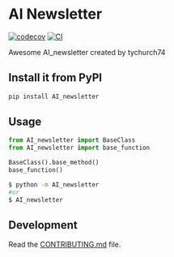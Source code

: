 # AI Newsletter

[![codecov](https://codecov.io/gh/tychurch74/AI_newsletter/branch/main/graph/badge.svg?token=AI_newsletter_token_here)](https://codecov.io/gh/tychurch74/AI_newsletter)
[![CI](https://github.com/tychurch74/AI_newsletter/actions/workflows/main.yml/badge.svg)](https://github.com/tychurch74/AI_newsletter/actions/workflows/main.yml)

Awesome AI_newsletter created by tychurch74

## Install it from PyPI

```bash
pip install AI_newsletter
```

## Usage

```py
from AI_newsletter import BaseClass
from AI_newsletter import base_function

BaseClass().base_method()
base_function()
```

```bash
$ python -m AI_newsletter
#or
$ AI_newsletter
```

## Development

Read the [CONTRIBUTING.md](CONTRIBUTING.md) file.
